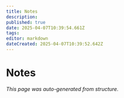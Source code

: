 ```yaml
---
title: Notes
description: 
published: true
date: 2025-04-07T10:39:54.661Z
tags: 
editor: markdown
dateCreated: 2025-04-07T10:39:52.642Z
---
```


# Notes

*This page was auto-generated from structure.*